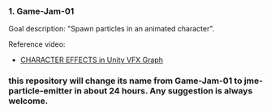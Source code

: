 ### 1. Game-Jam-01
Goal description: "Spawn particles in an animated character".

Reference video: 
* [CHARACTER EFFECTS in Unity VFX Graph](https://www.youtube.com/watch?v=ePbeaYuMNK4)

### this repository will change its name from Game-Jam-01 to jme-particle-emitter in about 24 hours. Any suggestion is always welcome.
